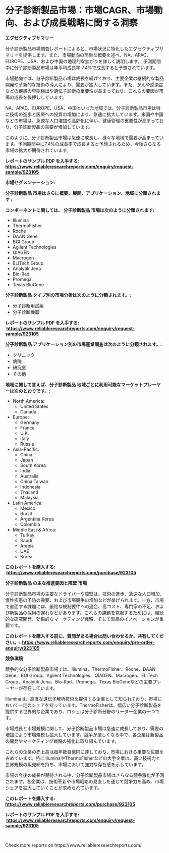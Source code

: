 <p><h1>分子診断製品市場：市場CAGR、市場動向、および成長戦略に関する洞察</h1></p><p><strong>エグゼクティブサマリー</strong></p>
<p><p>分子診断製品市場調査レポートによると、市場状況に特化したエグゼクティブサマリーを提供します。また、市場動向の簡単な概要を述べ、NA、APAC、EUROPE、USA、および中国の地理的な拡がりを詳しく説明します。 予測期間中に分子診断製品市場は年平均成長率 7.4%で成長すると予想されています。</p><p>市場動向では、分子診断製品市場は成長を続けており、主要企業の継続的な製品開発や革新的な技術の導入により、需要が拡大しています。また、がんや感染症などの疾患の早期検出や遺伝子診断の重要性が高まっており、これらの要因が市場の成長を後押ししています。</p><p>NA、APAC、EUROPE、USA、中国といった地域では、分子診断製品市場は特に技術の進歩と医療への投資の増加により、急速に拡大しています。米国や中国などの市場は、急速な人口増加や高齢化に伴い、健康管理の重要性が高まっており、分子診断製品の需要が増加しています。</p><p>このように、分子診断製品市場は急速に成長し、様々な地域で需要が高まっています。予測期間中に7.4%の成長率で成長すると予想されるため、今後さらなる市場の拡大が期待されています。</p></p>
<p><strong>レポートのサンプル PDF を入手する: <a href="https://www.reliableresearchreports.com/enquiry/request-sample/923105">https://www.reliableresearchreports.com/enquiry/request-sample/923105</a></strong></p>
<p><strong>市場セグメンテーション:</strong></p>
<p><strong> 分子診断製品 市場はさらに概要、展開、アプリケーション、地域に分類されます :</strong></p>
<p><strong>コンポーネントに関しては、 分子診断製品 市場は次のように分類されます: &nbsp;</strong></p>
<p><ul><li>Illumina</li><li>ThermoFisher</li><li>Roche</li><li>DAAN Gene</li><li>BGI Group</li><li>Agilent Technologies</li><li>QIAGEN</li><li>Macrogen</li><li>ELITech Group</li><li>Analytik Jena</li><li>Bio-Rad</li><li>Promega</li><li>Texas BioGene</li></ul></p>
<p><strong> 分子診断製品 タイプ別の市場分析は次のように分類されます。:</strong></p>
<p><ul><li>分子診断用試薬</li><li>分子診断機器</li></ul></p>
<p><strong>レポートのサンプル PDF を入手する: &nbsp;<a href="https://www.reliableresearchreports.com/enquiry/request-sample/923105">https://www.reliableresearchreports.com/enquiry/request-sample/923105</a></strong></p>
<p><strong> 分子診断製品 アプリケーション別の市場産業調査は次のように分類されます。:</strong></p>
<p><ul><li>クリニック</li><li>病院</li><li>研究室</li><li>その他</li></ul></p>
<p><strong>地域に関して言えば、分子診断製品 地域ごとに利用可能なマーケットプレーヤーは次のとおりです。:</strong></p>
<p><ul>
    <li>
        North America:
        <ul>
            <li>United States</li>
            <li>Canada</li>
        </ul>
    </li>
    <li>
        Europe:
        <ul>
            <li>Germany</li>
            <li>France</li>
            <li>U.K.</li>
            <li>Italy</li>
            <li>Russia</li>
        </ul>
    </li>
    <li>
        Asia-Pacific:
        <ul>
            <li>China</li>
            <li>Japan</li>
            <li>South Korea</li>
            <li>India</li>
            <li>Australia</li>
            <li>China Taiwan</li>
            <li>Indonesia</li>
            <li>Thailand</li>
            <li>Malaysia</li>
        </ul>
    </li>
    <li>
        Latin America:
        <ul>
            <li>Mexico</li>
            <li>Brazil</li>
            <li>Argentina Korea</li>
            <li>Colombia</li>
        </ul>
    </li>
    <li>
        Middle East & Africa:
        <ul>
            <li>Turkey</li>
            <li>Saudi</li>
            <li>Arabia</li>
            <li>UAE</li>
            <li>Korea</li>
        </ul>
    </li>
    </ul></p>
<p><strong>このレポートを購入する: &nbsp;<a href="https://www.reliableresearchreports.com/purchase/923105">https://www.reliableresearchreports.com/purchase/923105</a></strong></p>
<p><strong>分子診断製品 の主な推進要因と障壁 市場</strong></p>
<p><p>分子診断製品市場の主要なドライバーや障壁は、技術の進歩、急速な人口増加、慢性疾患の予防の需要、および市場競争の増加などが挙げられます。一方、市場で直面する課題には、厳格な規制要件への適合、高コスト、専門家の不足、および新製品の採用の遅れなどがあります。これらの課題を克服するためには、継続的な研究開発、効果的なマーケティング戦略、そして製品のイノベーションが重要です。</p></p>
<p><strong>このレポートを購入する前に、質問がある場合は問い合わせるか、共有してください。:&nbsp; <a href="https://www.reliableresearchreports.com/enquiry/pre-order-enquiry/923105">https://www.reliableresearchreports.com/enquiry/pre-order-enquiry/923105</a></strong></p>
<p><strong>競争環境</strong></p>
<p><p>競争的な分子診断製品市場では、Illumina、ThermoFisher、Roche、DAAN Gene、BGI Group、Agilent Technologies、QIAGEN、Macrogen、ELITech Group、Analytik Jena、Bio-Rad、Promega、Texas BioGeneなどの主要プレーヤーが存在しています。</p><p>Illuminaは、高度な遺伝子解析技術を提供する企業として知られており、市場において一定のシェアを持っています。ThermoFisherは、幅広い分子診断製品を提供する世界的な企業であり、ロシェは分子診断分野のリーダー企業の一つです。</p><p>市場成長と市場規模に関して、分子診断製品市場は急速に成長しており、需要の増加により市場規模も拡大しています。競争が激しくなる中で、各企業は新製品の開発やマーケティング戦略の強化に取り組んでいます。</p><p>これらの企業の売上高は毎年数百億円に達しており、市場における重要な位置を占めています。特にIlluminaやThermoFisherなどの大手企業は、高い技術力と世界規模の販売網を持ち、市場において強力な存在感を示しています。</p><p>市場の今後の成長が期待される中、分子診断製品市場はさらなる競争激化が予測されます。各企業は、技術革新や市場戦略の見直しを通じて競争力を高め、市場シェアを拡大していくことが求められています。</p></p>
<p><strong>このレポートを購入する: &nbsp; <a href="https://www.reliableresearchreports.com/purchase/923105">https://www.reliableresearchreports.com/purchase/923105</a></strong></p>
<p><strong>レポートのサンプル PDF を入手する: &nbsp;<a href="https://www.reliableresearchreports.com/enquiry/request-sample/923105">https://www.reliableresearchreports.com/enquiry/request-sample/923105</a></strong><strong></strong></p>
<p>&nbsp;</p>
<p>Check more reports on https://www.reliableresearchreports.com/</p>
